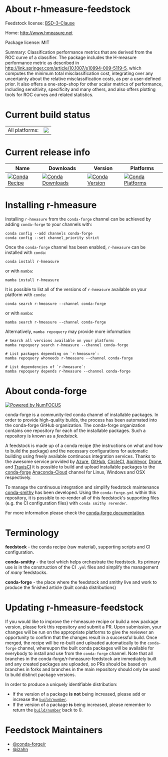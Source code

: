 About r-hmeasure-feedstock
==========================

Feedstock license: [BSD-3-Clause](https://github.com/conda-forge/r-hmeasure-feedstock/blob/main/LICENSE.txt)

Home: http://www.hmeasure.net

Package license: MIT

Summary: Classification performance metrics that are derived from the ROC curve of a classifier. The package includes the H-measure performance metric as described in <http://link.springer.com/article/10.1007/s10994-009-5119-5>, which computes the minimum total misclassification cost, integrating over any uncertainty about the relative misclassification costs, as per a user-defined prior. It also offers a one-stop-shop for other scalar metrics of performance, including sensitivity, specificity and many others, and also offers plotting tools for ROC curves and related statistics.

Current build status
====================


<table><tr><td>All platforms:</td>
    <td>
      <a href="https://dev.azure.com/conda-forge/feedstock-builds/_build/latest?definitionId=13352&branchName=main">
        <img src="https://dev.azure.com/conda-forge/feedstock-builds/_apis/build/status/r-hmeasure-feedstock?branchName=main">
      </a>
    </td>
  </tr>
</table>

Current release info
====================

| Name | Downloads | Version | Platforms |
| --- | --- | --- | --- |
| [![Conda Recipe](https://img.shields.io/badge/recipe-r--hmeasure-green.svg)](https://anaconda.org/conda-forge/r-hmeasure) | [![Conda Downloads](https://img.shields.io/conda/dn/conda-forge/r-hmeasure.svg)](https://anaconda.org/conda-forge/r-hmeasure) | [![Conda Version](https://img.shields.io/conda/vn/conda-forge/r-hmeasure.svg)](https://anaconda.org/conda-forge/r-hmeasure) | [![Conda Platforms](https://img.shields.io/conda/pn/conda-forge/r-hmeasure.svg)](https://anaconda.org/conda-forge/r-hmeasure) |

Installing r-hmeasure
=====================

Installing `r-hmeasure` from the `conda-forge` channel can be achieved by adding `conda-forge` to your channels with:

```
conda config --add channels conda-forge
conda config --set channel_priority strict
```

Once the `conda-forge` channel has been enabled, `r-hmeasure` can be installed with `conda`:

```
conda install r-hmeasure
```

or with `mamba`:

```
mamba install r-hmeasure
```

It is possible to list all of the versions of `r-hmeasure` available on your platform with `conda`:

```
conda search r-hmeasure --channel conda-forge
```

or with `mamba`:

```
mamba search r-hmeasure --channel conda-forge
```

Alternatively, `mamba repoquery` may provide more information:

```
# Search all versions available on your platform:
mamba repoquery search r-hmeasure --channel conda-forge

# List packages depending on `r-hmeasure`:
mamba repoquery whoneeds r-hmeasure --channel conda-forge

# List dependencies of `r-hmeasure`:
mamba repoquery depends r-hmeasure --channel conda-forge
```


About conda-forge
=================

[![Powered by
NumFOCUS](https://img.shields.io/badge/powered%20by-NumFOCUS-orange.svg?style=flat&colorA=E1523D&colorB=007D8A)](https://numfocus.org)

conda-forge is a community-led conda channel of installable packages.
In order to provide high-quality builds, the process has been automated into the
conda-forge GitHub organization. The conda-forge organization contains one repository
for each of the installable packages. Such a repository is known as a *feedstock*.

A feedstock is made up of a conda recipe (the instructions on what and how to build
the package) and the necessary configurations for automatic building using freely
available continuous integration services. Thanks to the awesome service provided by
[Azure](https://azure.microsoft.com/en-us/services/devops/), [GitHub](https://github.com/),
[CircleCI](https://circleci.com/), [AppVeyor](https://www.appveyor.com/),
[Drone](https://cloud.drone.io/welcome), and [TravisCI](https://travis-ci.com/)
it is possible to build and upload installable packages to the
[conda-forge](https://anaconda.org/conda-forge) [Anaconda-Cloud](https://anaconda.org/)
channel for Linux, Windows and OSX respectively.

To manage the continuous integration and simplify feedstock maintenance
[conda-smithy](https://github.com/conda-forge/conda-smithy) has been developed.
Using the ``conda-forge.yml`` within this repository, it is possible to re-render all of
this feedstock's supporting files (e.g. the CI configuration files) with ``conda smithy rerender``.

For more information please check the [conda-forge documentation](https://conda-forge.org/docs/).

Terminology
===========

**feedstock** - the conda recipe (raw material), supporting scripts and CI configuration.

**conda-smithy** - the tool which helps orchestrate the feedstock.
                   Its primary use is in the construction of the CI ``.yml`` files
                   and simplify the management of *many* feedstocks.

**conda-forge** - the place where the feedstock and smithy live and work to
                  produce the finished article (built conda distributions)


Updating r-hmeasure-feedstock
=============================

If you would like to improve the r-hmeasure recipe or build a new
package version, please fork this repository and submit a PR. Upon submission,
your changes will be run on the appropriate platforms to give the reviewer an
opportunity to confirm that the changes result in a successful build. Once
merged, the recipe will be re-built and uploaded automatically to the
`conda-forge` channel, whereupon the built conda packages will be available for
everybody to install and use from the `conda-forge` channel.
Note that all branches in the conda-forge/r-hmeasure-feedstock are
immediately built and any created packages are uploaded, so PRs should be based
on branches in forks and branches in the main repository should only be used to
build distinct package versions.

In order to produce a uniquely identifiable distribution:
 * If the version of a package **is not** being increased, please add or increase
   the [``build/number``](https://docs.conda.io/projects/conda-build/en/latest/resources/define-metadata.html#build-number-and-string).
 * If the version of a package **is** being increased, please remember to return
   the [``build/number``](https://docs.conda.io/projects/conda-build/en/latest/resources/define-metadata.html#build-number-and-string)
   back to 0.

Feedstock Maintainers
=====================

* [@conda-forge/r](https://github.com/conda-forge/r/)
* [@izahn](https://github.com/izahn/)


